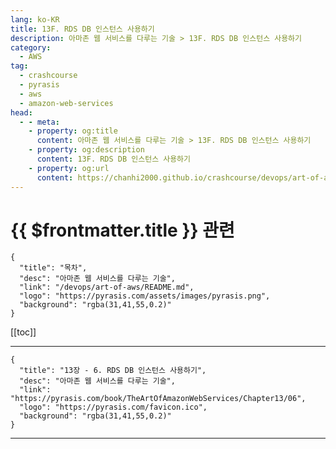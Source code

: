 ```yaml
---
lang: ko-KR
title: 13F. RDS DB 인스턴스 사용하기
description: 아마존 웹 서비스를 다루는 기술 > 13F. RDS DB 인스턴스 사용하기
category:
  - AWS
tag: 
  - crashcourse
  - pyrasis
  - aws 
  - amazon-web-services
head:
  - - meta:
    - property: og:title
      content: 아마존 웹 서비스를 다루는 기술 > 13F. RDS DB 인스턴스 사용하기
    - property: og:description
      content: 13F. RDS DB 인스턴스 사용하기
    - property: og:url
      content: https://chanhi2000.github.io/crashcourse/devops/art-of-aws/13F.html
---
```


# {{ $frontmatter.title }} 관련

```component VPCard
{
  "title": "목차",
  "desc": "아마존 웹 서비스를 다루는 기술",
  "link": "/devops/art-of-aws/README.md",
  "logo": "https://pyrasis.com/assets/images/pyrasis.png",
  "background": "rgba(31,41,55,0.2)"
}
```

[[toc]]

---

```component VPCard
{
  "title": "13장 - 6. RDS DB 인스턴스 사용하기",
  "desc": "아마존 웹 서비스를 다루는 기술",
  "link": "https://pyrasis.com/book/TheArtOfAmazonWebServices/Chapter13/06",
  "logo": "https://pyrasis.com/favicon.ico",
  "background": "rgba(31,41,55,0.2)"
}
```

---

<TagLinks />
